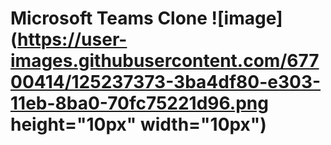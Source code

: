 # Microsoft Teams Clone ![image](https://user-images.githubusercontent.com/67700414/125237373-3ba4df80-e303-11eb-8ba0-70fc75221d96.png height="10px"  width="10px") 

